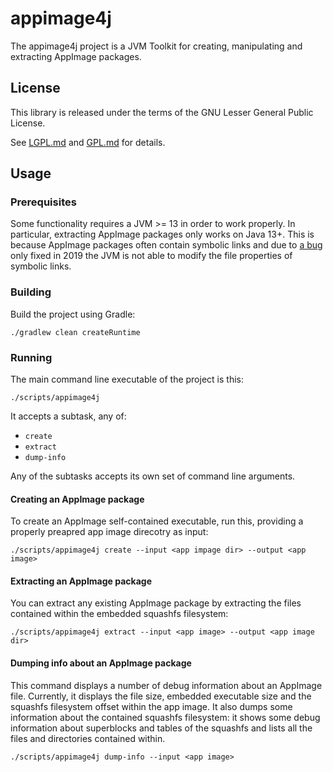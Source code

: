 # appimage4j

The appimage4j project is a JVM Toolkit for creating, manipulating and
extracting AppImage packages.

## License

This library is released under the terms of the GNU Lesser General Public
License.

See [LGPL.md](LGPL.md) and [GPL.md](GPL.md) for details.

## Usage

### Prerequisites

Some functionality requires a JVM >= 13 in order to work properly.
In particular, extracting AppImage packages only works on Java 13+.
This is because AppImage packages often contain symbolic links and due to
[a bug](https://bugs.openjdk.org/browse/JDK-8220793) only fixed in 2019
the JVM is not able to modify the file properties of symbolic links.

### Building

Build the project using Gradle:

    ./gradlew clean createRuntime

### Running

The main command line executable of the project is this:

    ./scripts/appimage4j

It accepts a subtask, any of:

* `create`
* `extract`
* `dump-info`

Any of the subtasks accepts its own set of command line arguments.

#### Creating an AppImage package

To create an AppImage self-contained executable, run this, providing a
properly preapred app image direcotry as input:

    ./scripts/appimage4j create --input <app impage dir> --output <app image>

#### Extracting an AppImage package

You can extract any existing AppImage package by extracting the files
contained within the embedded squashfs filesystem:

    ./scripts/appimage4j extract --input <app image> --output <app image dir>

#### Dumping info about an AppImage package

This command displays a number of debug information about an AppImage file.
Currently, it displays the file size, embedded executable size and the
squashfs filesystem offset within the app image.
It also dumps some information about the contained squashfs filesystem:
it shows some debug information about superblocks and tables of the squashfs
and lists all the files and directories contained within.

    ./scripts/appimage4j dump-info --input <app image>
